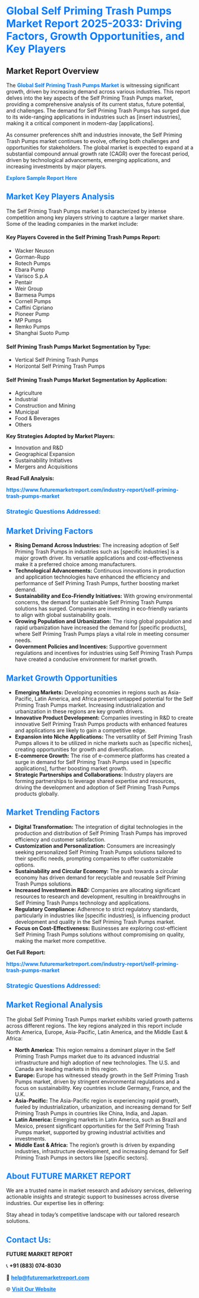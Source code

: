 <h1 style="color: #007BFF;">Global Self Priming Trash Pumps Market Report 2025-2033: Driving Factors, Growth Opportunities, and Key Players</h1>

<section id="overview">
<h2>Market Report Overview</h2>
<p>The <a href="https://www.futuremarketreport.com/industry-report/self-priming-trash-pumps-market" style="color: #007BFF; text-decoration: none;"><strong>Global Self Priming Trash Pumps Market</strong></a> is witnessing significant growth, driven by increasing demand across various industries. This report delves into the key aspects of the Self Priming Trash Pumps market, providing a comprehensive analysis of its current status, future potential, and challenges. The demand for Self Priming Trash Pumps has surged due to its wide-ranging applications in industries such as [insert industries], making it a critical component in modern-day [applications].</p>
<p>As consumer preferences shift and industries innovate, the Self Priming Trash Pumps market continues to evolve, offering both challenges and opportunities for stakeholders. The global market is expected to expand at a substantial compound annual growth rate (CAGR) over the forecast period, driven by technological advancements, emerging applications, and increasing investments by major players.</p>
</section>

<section id="overview">
<p><a href="https://www.futuremarketreport.com/request-sample/reportId=41766" style="color: #007BFF; text-decoration: none;"><strong>Explore Sample Report Here</strong></a></p>
</section>

<section id="key-players">
<h2 style="color: #007BFF;">Market Key Players Analysis</h2>
<p>The Self Priming Trash Pumps market is characterized by intense competition among key players striving to capture a larger market share. Some of the leading companies in the market include:</p>
<h4>Key Players Covered in the Self Priming Trash Pumps Report:</h4>
<ul><li>Wacker Neuson</li><li>Gorman-Rupp</li><li>Rotech Pumps</li><li>Ebara Pump</li><li>Varisco S.p.A</li><li>Pentair</li><li>Weir Group</li><li>Barmesa Pumps</li><li>Cornell Pumps</li><li>Caffini Cipriano</li><li>Pioneer Pump</li><li>MP Pumps</li><li>Remko Pumps</li><li>Shanghai Suoto Pump</li></ul>
<h4>Self Priming Trash Pumps Market Segmentation by Type:</h4>
<ul><li>Vertical Self Priming Trash Pumps</li><li>Horizontal Self Priming Trash Pumps</li></ul>

<h4>Self Priming Trash Pumps Market Segmentation by Application:</h4>
<ul><li>Agriculture</li><li>Industrial</li><li>Construction and Mining</li><li>Municipal</li><li>Food &amp; Beverages</li><li>Others</li></ul>
<p><strong>Key Strategies Adopted by Market Players:</strong></p>
<ul>
<li>Innovation and R&D</li>
<li>Geographical Expansion</li>
<li>Sustainability Initiatives</li>
<li>Mergers and Acquisitions</li>
</ul>
</section>

<section>
<p><strong>Read Full Analysis: </strong></p><a href="https://www.futuremarketreport.com/industry-report/self-priming-trash-pumps-market" style="color: #007BFF; text-decoration: none;"><strong>https://www.futuremarketreport.com/industry-report/self-priming-trash-pumps-market</strong></a>
<h3 style="color: #007BFF;">Strategic Questions Addressed:</h3>
</section>

<section id="driving-factors">
<h2 style="color: #007BFF;">Market Driving Factors</h2>
<ul>
<li><strong>Rising Demand Across Industries:</strong> The increasing adoption of Self Priming Trash Pumps in industries such as [specific industries] is a major growth driver. Its versatile applications and cost-effectiveness make it a preferred choice among manufacturers.</li>
<li><strong>Technological Advancements:</strong> Continuous innovations in production and application technologies have enhanced the efficiency and performance of Self Priming Trash Pumps, further boosting market demand.</li>
<li><strong>Sustainability and Eco-Friendly Initiatives:</strong> With growing environmental concerns, the demand for sustainable Self Priming Trash Pumps solutions has surged. Companies are investing in eco-friendly variants to align with global sustainability goals.</li>
<li><strong>Growing Population and Urbanization:</strong> The rising global population and rapid urbanization have increased the demand for [specific products], where Self Priming Trash Pumps plays a vital role in meeting consumer needs.</li>
<li><strong>Government Policies and Incentives:</strong> Supportive government regulations and incentives for industries using Self Priming Trash Pumps have created a conducive environment for market growth.</li>
</ul>
</section>

<section id="growth-opportunities">
<h2 style="color: #007BFF;">Market Growth Opportunities</h2>
<ul>
<li><strong>Emerging Markets:</strong> Developing economies in regions such as Asia-Pacific, Latin America, and Africa present untapped potential for the Self Priming Trash Pumps market. Increasing industrialization and urbanization in these regions are key growth drivers.</li>
<li><strong>Innovative Product Development:</strong> Companies investing in R&D to create innovative Self Priming Trash Pumps products with enhanced features and applications are likely to gain a competitive edge.</li>
<li><strong>Expansion into Niche Applications:</strong> The versatility of Self Priming Trash Pumps allows it to be utilized in niche markets such as [specific niches], creating opportunities for growth and diversification.</li>
<li><strong>E-commerce Growth:</strong> The rise of e-commerce platforms has created a surge in demand for Self Priming Trash Pumps used in [specific applications], further boosting market growth.</li>
<li><strong>Strategic Partnerships and Collaborations:</strong> Industry players are forming partnerships to leverage shared expertise and resources, driving the development and adoption of Self Priming Trash Pumps products globally.</li>
</ul>
</section>

<section id="trending-factors">
<h2 style="color: #007BFF;">Market Trending Factors</h2>
<ul>
<li><strong>Digital Transformation:</strong> The integration of digital technologies in the production and distribution of Self Priming Trash Pumps has improved efficiency and customer satisfaction.</li>
<li><strong>Customization and Personalization:</strong> Consumers are increasingly seeking personalized Self Priming Trash Pumps solutions tailored to their specific needs, prompting companies to offer customizable options.</li>
<li><strong>Sustainability and Circular Economy:</strong> The push towards a circular economy has driven demand for recyclable and reusable Self Priming Trash Pumps solutions.</li>
<li><strong>Increased Investment in R&D:</strong> Companies are allocating significant resources to research and development, resulting in breakthroughs in Self Priming Trash Pumps technology and applications.</li>
<li><strong>Regulatory Compliance:</strong> Adherence to strict regulatory standards, particularly in industries like [specific industries], is influencing product development and quality in the Self Priming Trash Pumps market.</li>
<li><strong>Focus on Cost-Effectiveness:</strong> Businesses are exploring cost-efficient Self Priming Trash Pumps solutions without compromising on quality, making the market more competitive.</li>
</ul>
</section>

<section>
<p><strong>Get Full Report: </strong></p><a href="https://www.futuremarketreport.com/industry-report/self-priming-trash-pumps-market" style="color: #007BFF; text-decoration: none;"><strong>https://www.futuremarketreport.com/industry-report/self-priming-trash-pumps-market</strong></a>
<h3 style="color: #007BFF;">Strategic Questions Addressed:</h3>
</section>


<section id="regional-analysis">
<h2 style="color: #007BFF;">Market Regional Analysis</h2>
<p>The global Self Priming Trash Pumps market exhibits varied growth patterns across different regions. The key regions analyzed in this report include North America, Europe, Asia-Pacific, Latin America, and the Middle East & Africa:</p>
<ul>
<li><strong>North America:</strong> This region remains a dominant player in the Self Priming Trash Pumps market due to its advanced industrial infrastructure and high adoption of new technologies. The U.S. and Canada are leading markets in this region.</li>
<li><strong>Europe:</strong> Europe has witnessed steady growth in the Self Priming Trash Pumps market, driven by stringent environmental regulations and a focus on sustainability. Key countries include Germany, France, and the U.K.</li>
<li><strong>Asia-Pacific:</strong> The Asia-Pacific region is experiencing rapid growth, fueled by industrialization, urbanization, and increasing demand for Self Priming Trash Pumps in countries like China, India, and Japan.</li>
<li><strong>Latin America:</strong> Emerging markets in Latin America, such as Brazil and Mexico, present significant opportunities for the Self Priming Trash Pumps market, supported by growing industrial activities and investments.</li>
<li><strong>Middle East & Africa:</strong> The region’s growth is driven by expanding industries, infrastructure development, and increasing demand for Self Priming Trash Pumps in sectors like [specific sectors].</li>
</ul>
</section>

<footer>
<h2 style="color: #007BFF;">About FUTURE MARKET REPORT</h2>
<p>We are a trusted name in market research and advisory services, delivering actionable insights and strategic support to businesses across diverse industries. Our expertise lies in offering:</p>

<p>Stay ahead in today’s competitive landscape with our tailored research solutions.</p>

<h2 style="color: #007BFF;">Contact Us:</h2>
<p><strong>FUTURE MARKET REPORT</strong></p>
<p>📞 <strong>+91 (883) 074-8030</strong></p>
<p>📧 <strong><a href="mailto:help@futuremarketreport.com" style="color: #007BFF;">help@futuremarketreport.com</a></strong></p>
<p>🌐 <strong><a href="https://www.futuremarketreport.com/" style="color: #007BFF;">Visit Our Website</a></strong></p>
</footer>